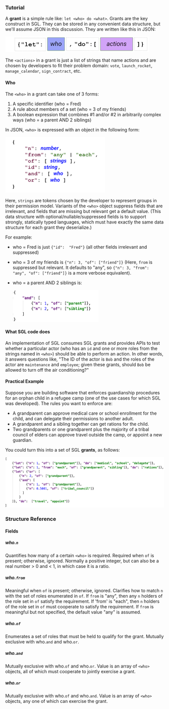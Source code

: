 ### Tutorial

A __grant__ is a simple rule like: `let <who> do <what>`. Grants
are the key construct in SGL. They can be stored in any convenient
data structure, but we'll assume JSON in this discussion. They are
written like this in JSON:

[![JSON format](general-form.png)](https://docs.google.com/presentation/d/1PLhyqbcTVtt67Me7iYK1_jNCtLw8dy2HHkxXFSvnKKI/edit)

The `<actions>` in a grant is just a list of strings that name actions
and are chosen by developers to fit their problem domain: `vote`,
`launch_rocket`, `manage_calendar`, `sign_contract`, etc.

#### Who
The `<who>` in a grant can take one of 3 forms:

1. A specific identifier (who = Fred)
2. A rule about members of a set (who = 3 of my friends)
3. A boolean expression that combines #1 and/or #2 in arbitrarily
complex ways (who = a parent AND 2 siblings)

In JSON, `<who>` is expressed with an object in the following form:

![who](who.png)

Here, `strings` are tokens chosen by the developer to represent groups
in their permission model. Variants of the `<who>` object suppress fields
that are irrelevant, and fields that are missing but relevant get a
default value. (This data structure with optional/nullable/suppressed
fields is to support strongly, statically typed languages, which must
have exactly the same data structure for each grant they deserialize.)

For example:

* who = Fred is just `{"id":  "Fred"}` (all other fields irrelevant and
suppressed)
* who = 3 of my friends is `{"n": 3, "of": ["friend"]}` (Here, `from` is
suppressed but relevant. It defaults to "any", so `{"n": 3, "from": "any",
"of": ["friend"]}` is a more verbose equivalent).
* who = a parent AND 2 siblings is:

    [![parent-sibling grant](parent-sibling-grant.png)](parent-sibling-grant.json)

#### What SGL code does
An implementation of SGL consumes SGL grants and provides APIs to test
whether a particular actor (who has an `id` and one or more roles from
the strings named in `<who>`) should be able to perform an action. In
other words, it answers questions like, "The ID of the actor is `Bob`
and the roles of the actor are `maintenance` and `employee`; given these
grants, should `Bob` be allowed to turn off the air conditioning?" 

#### Practical Example

Suppose you are building software that enforces guardianship procedures
for an orphan child in a refugee camp (one of the use cases for which
SGL was developed). The rules you want to enforce are:

* A grandparent can approve medical care or school enrollment for the child,
  and can delegate their permissions to another adult.
* A grandparent and a sibling together can get rations for the child.
* Two grandparents or one grandparent plus the majority of a tribal
  council of elders can approve travel outside the camp, or appoint
  a new guardian.

You could turn this into a set of SGL __grants__, as follows:

[![guardian grants](guardian-grants.png)](guardian-grants.json)

### Structure Reference

#### Fields

##### who.`n`
Quantifies how many of a certain `<who>` is required. Required when
`of` is present; otherwise, ignored. Normally a positive
integer, but can also be a real number > 0 and < 1, in which case it is
a ratio. 

##### who.`from`
Meaningful when `of` is present; otherwise, ignored. Clarifies how to
match `n` with the set of roles enumerated in `of`. If `from`
is "any", then any `n` holders of the role set in `of` satisfy the
requirement. If 'from' is "each", then `n` holders of the role set
in `of` must cooperate to satisfy the requirement. If `from` is meaningful
but not specified, the default value "any" is assumed.

##### who.`of`
Enumerates a set of roles that must be held to qualify for the grant.
Mutually exclusive with who.`and` and who.`or`.

##### who.`and`
Mutually exclusive with who.`of` and who.`or`. Value is an array of
`<who>` objects, all of which must cooperate to jointly exercise a grant.

##### who.`or`
Mutually exclusive with who.`of` and who.`and`. Value is an array of
`<who>` objects, any one of which can exercise the grant.

